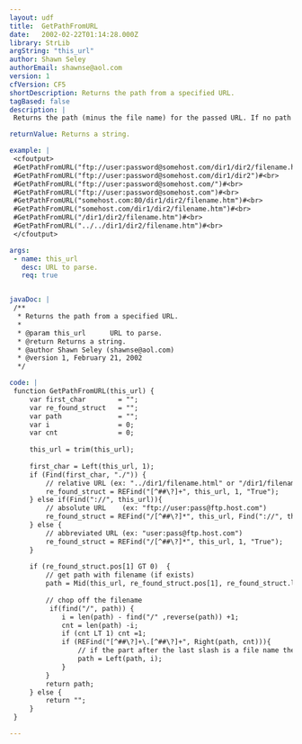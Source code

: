 ```yaml
---
layout: udf
title:  GetPathFromURL
date:   2002-02-22T01:14:28.000Z
library: StrLib
argString: "this_url"
author: Shawn Seley
authorEmail: shawnse@aol.com
version: 1
cfVersion: CF5
shortDescription: Returns the path from a specified URL.
tagBased: false
description: |
 Returns the path (minus the file name) for the passed URL. If no path is found, then returns an empty string. Works with any protocol that follows the standard &quot;/path/&quot; syntax include http, ftp, and others. Relative and absolute URLs are accepted. The last &quot;/&quot; character can be implied, but the final component name must not have any dots (&quot;.&quot;) or it will be considered a file name (see GetFileFromURL).

returnValue: Returns a string.

example: |
 <cfoutput>
 #GetPathFromURL("ftp://user:password@somehost.com/dir1/dir2/filename.htm")#<br>
 #GetPathFromURL("ftp://user:password@somehost.com/dir1/dir2")#<br>
 #GetPathFromURL("ftp://user:password@somehost.com/")#<br>
 #GetPathFromURL("ftp://user:password@somehost.com")#<br>
 #GetPathFromURL("somehost.com:80/dir1/dir2/filename.htm")#<br>
 #GetPathFromURL("somehost.com/dir1/dir2/filename.htm")#<br>
 #GetPathFromURL("/dir1/dir2/filename.htm")#<br>
 #GetPathFromURL("../../dir1/dir2/filename.htm")#<br>
 </cfoutput>

args:
 - name: this_url
   desc: URL to parse.
   req: true


javaDoc: |
 /**
  * Returns the path from a specified URL.
  * 
  * @param this_url      URL to parse. 
  * @return Returns a string. 
  * @author Shawn Seley (shawnse@aol.com) 
  * @version 1, February 21, 2002 
  */

code: |
 function GetPathFromURL(this_url) {
     var first_char        = "";
     var re_found_struct   = "";
     var path              = "";
     var i                 = 0;
     var cnt               = 0;
     
     this_url = trim(this_url);
     
     first_char = Left(this_url, 1);
     if (Find(first_char, "./")) {
         // relative URL (ex: "../dir1/filename.html" or "/dir1/filename.html")
         re_found_struct = REFind("[^##\?]+", this_url, 1, "True");
     } else if(Find("://", this_url)){
         // absolute URL    (ex: "ftp://user:pass@ftp.host.com")
         re_found_struct = REFind("/[^##\?]*", this_url, Find("://", this_url)+3, "True");
     } else {
         // abbreviated URL (ex: "user:pass@ftp.host.com")
         re_found_struct = REFind("/[^##\?]*", this_url, 1, "True");
     }
     
     if (re_found_struct.pos[1] GT 0)  {
         // get path with filename (if exists)
         path = Mid(this_url, re_found_struct.pos[1], re_found_struct.len[1]);
         
         // chop off the filename
          if(find("/", path)) {
             i = len(path) - find("/" ,reverse(path)) +1;
             cnt = len(path) -i;
             if (cnt LT 1) cnt =1;
             if (REFind("[^##\?]+\.[^##\?]+", Right(path, cnt))){
                 // if the part after the last slash is a file name then chop it off
                 path = Left(path, i);
             }
         }
         return path;
     } else {
         return "";
     }
 }

---
```



